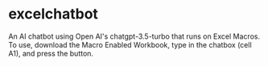 # excelchatbot
An AI chatbot using Open AI's chatgpt-3.5-turbo that runs on Excel Macros. To use, download the Macro Enabled Workbook, type in the chatbox (cell A1), and press the button. 
